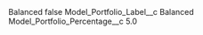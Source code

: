 <?xml version="1.0" encoding="UTF-8"?>
<CustomMetadata xmlns="http://soap.sforce.com/2006/04/metadata" xmlns:xsi="http://www.w3.org/2001/XMLSchema-instance" xmlns:xsd="http://www.w3.org/2001/XMLSchema">
    <label>Balanced</label>
    <protected>false</protected>
    <values>
        <field>Model_Portfolio_Label__c</field>
        <value xsi:type="xsd:string">Balanced</value>
    </values>
    <values>
        <field>Model_Portfolio_Percentage__c</field>
        <value xsi:type="xsd:double">5.0</value>
    </values>
</CustomMetadata>
